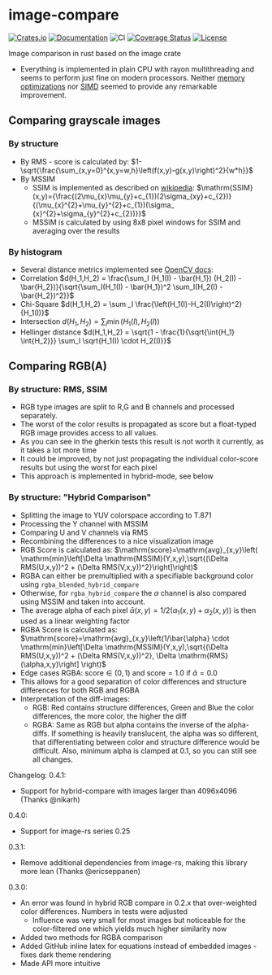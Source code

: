 # image-compare

[![Crates.io](https://img.shields.io/crates/d/image-compare?style=flat)](https://crates.io/crates/image-compare)
[![Documentation](https://docs.rs/image-compare/badge.svg)](https://docs.rs/image-compare)
![CI](https://github.com/ChrisRega/image-compare/actions/workflows/rust.yml/badge.svg?branch=main "CI")
[![Coverage Status](https://coveralls.io/repos/github/ChrisRega/image-compare/badge.svg?branch=main)](https://coveralls.io/github/ChrisRega/image-compare?branch=main)
[![License](https://img.shields.io/badge/license-MIT-blue?style=flat)](LICENSE)

Image comparison in rust based on the image crate

- Everything is implemented in plain CPU with rayon multithreading and seems to perform just fine on modern processors.
  Neither [memory optimizations](https://actix.vdop.org/view_post?post_num=10)
  nor [SIMD](https://actix.vdop.org/view_post?post_num=8) seemed to provide any remarkable improvement.

## Comparing grayscale images

### By structure

- By RMS - score is calculated by: $1-\sqrt{\frac{\sum_{x,y=0}^{x,y=w,h}\left(f(x,y)-g(x,y)\right)^2}{w*h}}$
- By MSSIM
    - SSIM is implemented as described on [wikipedia](https://en.wikipedia.org/wiki/Structural_similarity):
      $\mathrm{SSIM}(x,y)={\frac{(2\mu_{x}\mu_{y}+c_{1})(2\sigma_{xy}+c_{2})}{(\mu_{x}^{2}+\mu_{y}^{2}+c_{1})(\sigma_
      {x}^{2}+\sigma_{y}^{2}+c_{2})}}$
    - MSSIM is calculated by using 8x8 pixel windows for SSIM and averaging over the results

### By histogram

- Several distance metrics implemented
  see [OpenCV docs](https://docs.opencv.org/4.5.5/d8/dc8/tutorial_histogram_comparison.html):
- Correlation $d(H_1,H_2) = \frac{\sum_I (H_1(I) - \bar{H_1}) (H_2(I) - \bar{H_2})}{\sqrt{\sum_I(H_1(I) - \bar{H_1})^2
  \sum_I(H_2(I) - \bar{H_2})^2}}$
- Chi-Square $d(H_1,H_2) = \sum _I \frac{\left(H_1(I)-H_2(I)\right)^2}{H_1(I)}$
- Intersection $d(H_1,H_2) = \sum _I \min (H_1(I), H_2(I))$
- Hellinger distance $d(H_1,H_2) = \sqrt{1 - \frac{1}{\sqrt{\int{H_1} \int{H_2}}} \sum_I \sqrt{H_1(I) \cdot H_2(I)}}$

## Comparing RGB(A)

### By structure: RMS, SSIM

- RGB type images are split to R,G and B channels and processed separately.
- The worst of the color results is propagated as score but a float-typed RGB image provides access to all values.
- As you can see in the gherkin tests this result is not worth it currently, as it takes a lot more time
- It could be improved, by not just propagating the individual color-score results but using the worst for each pixel
- This approach is implemented in hybrid-mode, see below

### By structure: "Hybrid Comparison"

- Splitting the image to YUV colorspace according to T.871
- Processing the Y channel with MSSIM
- Comparing U and V channels via RMS
- Recombining the differences to a nice visualization image
- RGB Score is calculated as: $\mathrm{score}=\mathrm{avg}_{x,y}\left(
  \mathrm{min}\left[\Delta \mathrm{MSSIM}(Y,x,y),\sqrt{(\Delta RMS(U,x,y))^2 + (\Delta RMS(V,x,y))^2}\right]\right)$
- RGBA can either be premultiplied with a specifiable background color using `rgba_blended_hybrid_compare`
- Otherwise, for `rgba_hybrid_compare` the $\alpha$ channel is also compared using MSSIM and taken into account.
- The average alpha of each pixel $\bar{\alpha}(x,y) = 1/2 (\alpha_1(x,y) + \alpha_2(x,y))$ is then used as a linear
  weighting factor
- RGBA Score is calculated as: $\mathrm{score}=\mathrm{avg}_{x,y}\left(1/\bar{\alpha} \cdot
  \mathrm{min}\left[\Delta \mathrm{MSSIM}(Y,x,y),\sqrt{(\Delta RMS(U,x,y))^2 + (\Delta RMS(V,x,y))^2}, \Delta \mathrm{RMS}(\alpha,x,y)\right]
  \right)$
- Edge cases RGBA: $\mathrm{score} \in (0, 1)$ and $\mathrm{score} = 1.0$ if $\bar{\alpha} = 0.0$
- This allows for a good separation of color differences and structure differences for both RGB and RGBA
- Interpretation of the diff-images:
    - RGB: Red contains structure differences, Green and Blue the color differences, the more color, the higher the diff
    - RGBA: Same as RGB but alpha contains the inverse of the alpha-diffs. If something is heavily translucent, the
      alpha was so different, that differentiating between color and structure difference would be difficult. Also,
      minimum alpha is clamped at 0.1, so you can still see all changes.

Changelog:
0.4.1:

- Support for hybrid-compare with images larger than 4096x4096 (Thanks @nikarh)

0.4.0:

- Support for image-rs series 0.25

0.3.1:

- Remove additional dependencies from image-rs, making this library more lean (Thanks @ericseppanen)

0.3.0:

- An error was found in hybrid RGB compare in 0.2.x that over-weighted color differences. Numbers in tests were adjusted
    - Influence was very small for most images but noticeable for the color-filtered one which yields much higher
      similarity now
- Added two methods for RGBA comparison
- Added GitHub inline latex for equations instead of embedded images - fixes dark theme rendering
- Made API more intuitive

